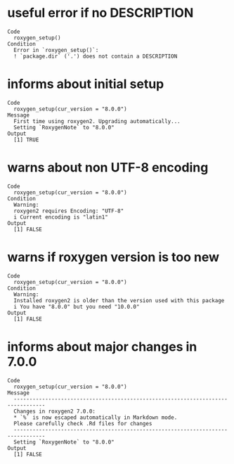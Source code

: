 # useful error if no DESCRIPTION

    Code
      roxygen_setup()
    Condition
      Error in `roxygen_setup()`:
      ! `package.dir` ('.') does not contain a DESCRIPTION

# informs about initial setup

    Code
      roxygen_setup(cur_version = "8.0.0")
    Message
      First time using roxygen2. Upgrading automatically...
      Setting `RoxygenNote` to "8.0.0"
    Output
      [1] TRUE

# warns about non UTF-8 encoding

    Code
      roxygen_setup(cur_version = "8.0.0")
    Condition
      Warning:
      roxygen2 requires Encoding: "UTF-8"
      i Current encoding is "latin1"
    Output
      [1] FALSE

# warns if roxygen version is too new

    Code
      roxygen_setup(cur_version = "8.0.0")
    Condition
      Warning:
      Installed roxygen2 is older than the version used with this package
      i You have "8.0.0" but you need "10.0.0"
    Output
      [1] FALSE

# informs about major changes in 7.0.0

    Code
      roxygen_setup(cur_version = "8.0.0")
    Message
      --------------------------------------------------------------------------------
      Changes in roxygen2 7.0.0:
      * `%` is now escaped automatically in Markdown mode.
      Please carefully check .Rd files for changes
      --------------------------------------------------------------------------------
      Setting `RoxygenNote` to "8.0.0"
    Output
      [1] FALSE

